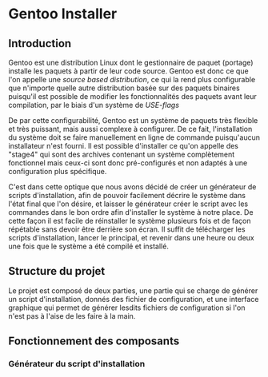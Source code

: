 # Gentoo Installer

## Introduction

Gentoo est une distribution Linux dont le gestionnaire de paquet (portage) installe les paquets à partir de leur code source. Gentoo est donc ce que l'on appelle une *source based distribution*, ce qui la rend plus configurable que n'importe quelle autre distribution basée sur des paquets binaires puisqu'il est possible de modifier les fonctionnalités des paquets avant leur compilation, par le biais d'un système de *USE-flags*

De par cette configurabilité, Gentoo est un système de paquets très flexible et très puissant, mais aussi complexe à configurer. De ce fait, l'installation du système doit se faire manuellement en ligne de commande puisqu'aucun installateur n'est fourni. Il est possible d'installer ce qu'on appelle des "stage4" qui sont des archives contenant un système complètement fonctionnel mais ceux-ci sont donc pré-configurés et non adaptés à une configuration plus spécifique.

C'est dans cette optique que nous avons décidé de créer un générateur de scripts d'installation, afin de pouvoir facilement décrire le système dans l'état final que l'on désire, et laisser le générateur créer le script avec les commandes dans le bon ordre afin d'installer le système à notre place. De cette façon il est facile de réinstaller le système plusieurs fois et de façon répétable sans devoir être derrière son écran. Il suffit de télécharger les scripts d'installation, lancer le principal, et revenir dans une heure ou deux une fois que le système a été compilé et installé.

## Structure du projet

Le projet est composé de deux parties, une partie qui se charge de générer un script d'installation, donnés des fichier de configuration, et une interface graphique qui permet de générer lesdits fichiers de configuration si l'on n'est pas à l'aise de les faire à la main.

## Fonctionnement des composants

### Générateur du script d'installation

